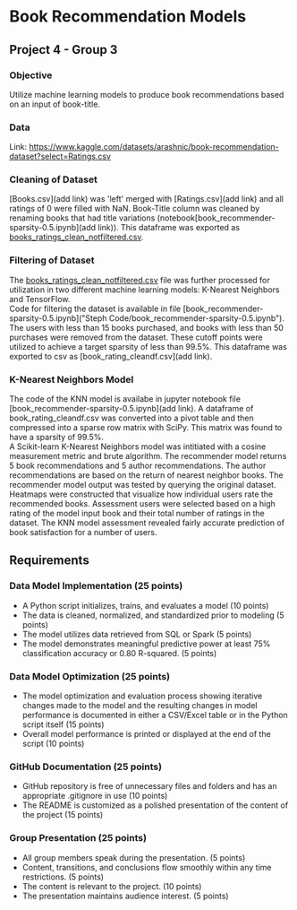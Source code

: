 # Book Recommendation Models
## Project 4 - Group 3

### Objective
Utilize machine learning models to produce book recommendations based on an input of book-title.  

### Data
Link: https://www.kaggle.com/datasets/arashnic/book-recommendation-dataset?select=Ratings.csv

### Cleaning of Dataset
[Books.csv](add link) was 'left' merged with [Ratings.csv](add link) and all ratings of 0 were filled with NaN.  Book-Title column was cleaned by renaming books that had title variations (notebook[book_recommender-sparsity-0.5.ipynb](add link)).  This dataframe was exported as [books_ratings_clean_notfiltered.csv](books_ratings_clean_notfiltered.csv).

### Filtering of Dataset
The [books_ratings_clean_notfiltered.csv](books_ratings_clean_notfiltered.csv) file was further processed for utilization in two different machine learning models: K-Nearest Neighbors and TensorFlow.  
Code for filtering the dataset is available in file [book_recommender-sparsity-0.5.ipynb]("Steph Code/book_recommender-sparsity-0.5.ipynb").  
The users with less than 15 books purchased, and books with less than 50 purchases were removed from the dataset.  These cutoff points were utilized to achieve a target sparsity of less than 99.5%.  This dataframe was exported to csv as [book_rating_cleandf.csv](add link).

### K-Nearest Neighbors Model
The code of the KNN model is availabe in jupyter notebook file [book_recommender-sparsity-0.5.ipynb](add link).
A dataframe of book_rating_cleandf.csv was converted into a pivot table and then compressed into a sparse row matrix with SciPy. This matrix was found to have a sparsity of 99.5%.  
A Scikit-learn K-Nearest Neighbors model was intitiated with a cosine measurement metric and brute algorithm.  The recommender model returns 5 book recommendations and 5 author recommendations.  The author recommendations are based on the return of nearest neighbor books.  The recommender model output was tested by querying the original dataset.  Heatmaps were constructed that visualize how individual users rate the recommended books.  Assessment users were selected based on a high rating of the model input book and their total number of ratings in the dataset.  The KNN model assessment revealed fairly accurate prediction of book satisfaction for a number of users.  

## Requirements
### Data Model Implementation (25 points)
- A Python script initializes, trains, and evaluates a model (10 points)
- The data is cleaned, normalized, and standardized prior to modeling (5 points)
- The model utilizes data retrieved from SQL or Spark (5 points)
- The model demonstrates meaningful predictive power at least 75% classification accuracy or 0.80 R-squared. (5 points)
### Data Model Optimization (25 points)
- The model optimization and evaluation process showing iterative changes made to the model and the resulting changes in model performance is documented in either a CSV/Excel table or in the Python script itself (15 points)
- Overall model performance is printed or displayed at the end of the script (10 points)
### GitHub Documentation (25 points)
- GitHub repository is free of unnecessary files and folders and has an appropriate .gitignore in use (10 points)
- The README is customized as a polished presentation of the content of the project (15 points)
### Group Presentation (25 points)
- All group members speak during the presentation. (5 points)
- Content, transitions, and conclusions flow smoothly within any time restrictions. (5 points)
- The content is relevant to the project. (10 points)
- The presentation maintains audience interest. (5 points)
